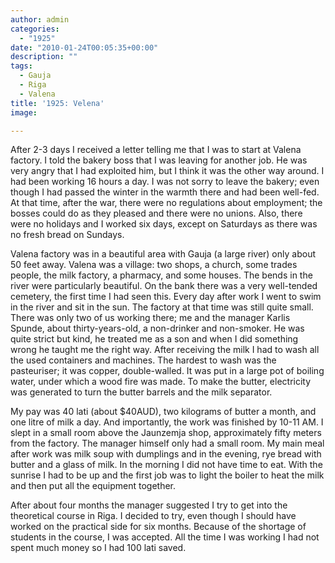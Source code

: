 ```yaml
---
author: admin
categories:
  - "1925"
date: "2010-01-24T00:05:35+00:00"
description: ""
tags:
  - Gauja
  - Riga
  - Valena
title: '1925: Velena'
image: 

---
```

After 2-3 days I received a letter telling me that I was to start at Valena factory. I told the bakery boss that I was leaving for another job. He was very angry that I had exploited him, but I think it was the other way around. I had been working 16 hours a day. I was not sorry to leave the bakery; even though I had passed the winter in the warmth there and had been well-fed. At that time, after the war, there were no regulations about employment; the bosses could do as they pleased and there were no unions. Also, there were no holidays and I worked six days, except on Saturdays as there was no fresh bread on Sundays.

Valena factory was in a beautiful area with Gauja (a large river) only about 50 feet away. Valena was a village: two shops, a church, some trades people, the milk factory, a pharmacy, and some houses. The bends in the river were particularly beautiful. On the bank there was a very well-tended cemetery, the first time I had seen this. Every day after work I went to swim in the river and sit in the sun. The factory at that time was still quite small. There was only two of us working there; me and the manager Karlis Spunde, about thirty-years-old, a non-drinker and non-smoker. He was quite strict but kind, he treated me as a son and when I did something wrong he taught me the right way. After receiving the milk I had to wash all the used containers and machines. The hardest to wash was the pasteuriser; it was copper, double-walled. It was put in a large pot of boiling water, under which a wood fire was made. To make the butter, electricity was generated to turn the butter barrels and the milk separator.

My pay was 40 lati (about $40AUD), two kilograms of butter a month, and one litre of milk a day. And importantly, the work was finished by 10-11 AM. I slept in a small room above the Jaunzemja shop, approximately fifty meters from the factory. The manager himself only had a small room. My main meal after work was milk soup with dumplings and in the evening, rye bread with butter and a glass of milk. In the morning I did not have time to eat. With the sunrise I had to be up and the first job was to light the boiler to heat the milk and then put all the equipment together.

After about four months the manager suggested I try to get into the theoretical course in Riga. I decided to try, even though I should have worked on the practical side for six months. Because of the shortage of students in the course, I was accepted. All the time I was working I had not spent much money so I had 100 lati saved.
